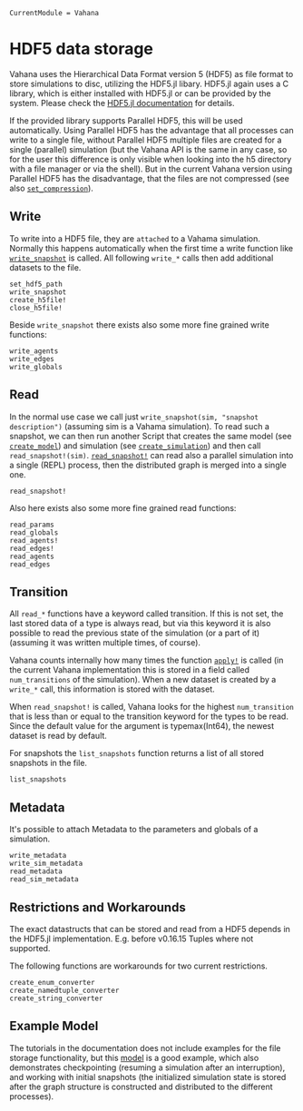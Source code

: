 ```@meta
CurrentModule = Vahana
```

# HDF5 data storage

Vahana uses the Hierarchical Data Format version 5 (HDF5) as file
format to store simulations to disc, utilizing the HDF5.jl
libary. HDF5.jl again uses a C library, which is either installed with
HDF5.jl or can be provided by the system. Please check the [HDF5.jl
documentation](https://juliaio.github.io/HDF5.jl/stable/#Installation)
for details.

If the provided library supports Parallel HDF5, this will be used
automatically. Using Parallel HDF5 has the advantage that all
processes can write to a single file, without Parallel HDF5 multiple
files are created for a single (parallel) simulation (but the Vahana
API is the same in any case, so for the user this difference is only
visible when looking into the h5 directory with a file manager or via
the shell). But in the current Vahana version using Parallel HDF5 has
the disadvantage, that the files are not compressed (see also
[`set_compression`](@ref)).

## Write 

To write into a HDF5 file, they are `attached` to a Vahama
simulation. Normally this happens automatically when the first time a
write function like [`write_snapshot`](@ref) is called. All following
`write_*` calls then add additional datasets to the file.

```@docs
set_hdf5_path
write_snapshot
create_h5file!
close_h5file!
```
Beside `write_snapshot` there exists also some more fine grained write
functions:

```@docs
write_agents
write_edges
write_globals
```

## Read

In the normal use case we call just `write_snapshot(sim, "snapshot
description")` (assuming sim is a Vahama simulation). To read such a
snapshot, we can then run another Script that creates the same model
(see [`create_model`](@ref)) and simulation (see
[`create_simulation`](@ref)) and then call
`read_snapshot!(sim)`. [`read_snapshot!`](@ref) can read also a
parallel simulation into a single (REPL) process, then the distributed
graph is merged into a single one.

```@docs
read_snapshot!
```

Also here exists also some more fine grained read functions:

```@docs
read_params
read_globals
read_agents!
read_edges!
read_agents
read_edges
```

## Transition 

All `read_*` functions have a keyword called transition. If this is
not set, the last stored data of a type is always read, but via this
keyword it is also possible to read the previous state of the
simulation (or a part of it) (assuming it was written multiple times,
of course).

Vahana counts internally how many times the function [`apply!`](@ref)
is called (in the current Vahana implementation this is stored in a
field called `num_transitions` of the simulation). When a new dataset
is created by a `write_*` call, this information is stored with the
dataset.

When `read_snapshot!` is called, Vahana looks for the highest
`num_transition` that is less than or equal to the transition keyword
for the types to be read. Since the default value for the argument is
typemax(Int64), the newest dataset is read by default.

For snapshots the `list_snapshots` function returns a list of all
stored snapshots in the file.

```@docs
list_snapshots
```

## Metadata

It's possible to attach Metadata to the parameters and globals of a
simulation.

```@docs
write_metadata
write_sim_metadata
read_metadata
read_sim_metadata
```

## Restrictions and Workarounds

The exact datastructs that can be stored and read from a HDF5 depends
in the HDF5.jl implementation. E.g. before v0.16.15 Tuples where not
supported. 

The following functions are workarounds for two current restrictions.

```@docs
create_enum_converter
create_namedtuple_converter
create_string_converter
```

## Example Model

The tutorials in the documentation does not include examples for the
file storage functionality, but this
[model](https://git.zib.de/sfuerst/vahana-episim/) is a good example,
which also demonstrates checkpointing (resuming a simulation after an
interruption), and working with initial snapshots (the initialized
simulation state is stored after the graph structure is constructed
and distributed to the different processes).


